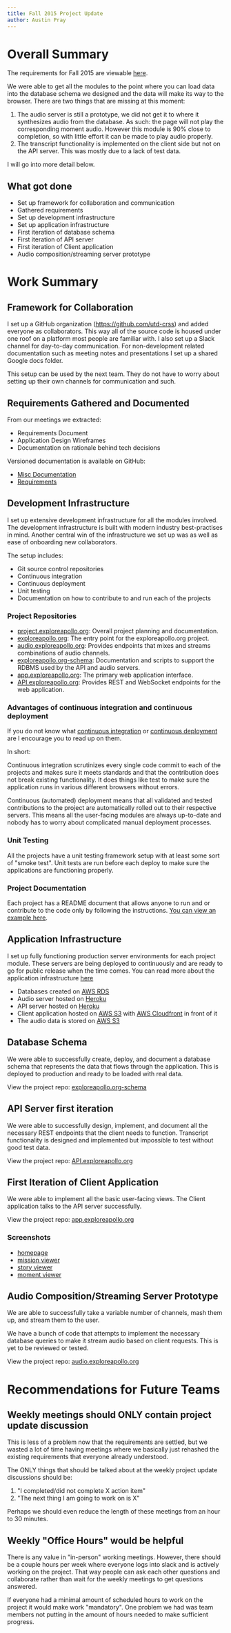 ```yaml
---
title: Fall 2015 Project Update
author: Austin Pray
---
```



# Overall Summary

The requirements for Fall 2015 are viewable [here][requirements].

We were able to get all the modules to the point where you can load data into
the database schema we designed and the data will make its way to the browser. There are two things that are missing at this moment:

1. The audio server is still a prototype, we did not get it to where it
   synthesizes audio from the database. As such: the page will not play the
   corresponding moment audio. However this module is 90% close to completion,
   so with little effort it can be made to play audio properly.
2. The transcript functionality is implemented on the client side but not on
   the API server. This was mostly due to a lack of test data.

I will go into more detail below.

## What got done

- Set up framework for collaboration and communication
- Gathered requirements
- Set up development infrastructure
- Set up application infrastructure
- First iteration of database schema
- First iteration of API server
- First iteration of Client application
- Audio composition/streaming server prototype

# Work Summary

## Framework for Collaboration

I set up a GitHub organization (https://github.com/utd-crss) and added everyone
as collaborators. This way all of the source code is housed under one roof on a
platform most people are familiar with. I also set up a Slack channel for
day-to-day communication.  For non-development related documentation such as
meeting notes and presentations I set up a shared Google docs folder.

This setup can be used by the next team. They do not have to worry about
setting up their own channels for communication and such.

## Requirements Gathered and Documented

From our meetings we extracted:

- Requirements Document
- Application Design Wireframes
- Documentation on rationale behind tech decisions

Versioned documentation is available on GitHub:

- [Misc Documentation](https://github.com/UTD-CRSS/project.exploreapollo.org/tree/6031d38808ec99336582663e7a3edf5322c989cf/resources)
- [Requirements](https://github.com/UTD-CRSS/project.exploreapollo.org/tree/6031d38808ec99336582663e7a3edf5322c989cf/requirements)

## Development Infrastructure

I set up extensive development infrastructure for all the modules involved. The
development infrastructure is built with modern industry best-practises in
mind. Another central win of the infrastructure we set up was as well as ease
of onboarding new collaborators. 

The setup includes:

- Git source control repositories
- Continuous integration
- Continuous deployment
- Unit testing
- Documentation on how to contribute to and run each of the projects

### Project Repositories

- [project.exploreapollo.org](https://github.com/UTD-CRSS/project.exploreapollo.org): Overall project planning and documentation.
- [exploreapollo.org](https://github.com/UTD-CRSS/exploreapollo.org): The entry point for the exploreapollo.org project.
- [audio.exploreapollo.org](https://github.com/UTD-CRSS/audio.exploreapollo.org): Provides endpoints that mixes and streams combinations of audio channels.
- [exploreapollo.org-schema](https://github.com/UTD-CRSS/exploreapollo.org-schema): Documentation and scripts to support the RDBMS used by the API and audio servers.
- [app.exploreapollo.org](https://github.com/UTD-CRSS/app.exploreapollo.org): The primary web application interface.
- [API.exploreapollo.org](https://github.com/UTD-CRSS/API.exploreapollo.org): Provides REST and WebSocket endpoints for the web application.

### Advantages of continuous integration and continuous deployment

If you do not know what [continuous integration][] or [continuous deployment][]
are I encourage you to read up on them.

In short:

Continuous integration scrutinizes every single code commit to each of the
projects and makes sure it meets standards and that the contribution does not
break existing functionality. It does things like test to make sure the
application runs in various different browsers without errors.

Continuous (automated) deployment means that all validated and tested
contributions to the project are automatically rolled out to their respective
servers. This means all the user-facing modules are always up-to-date and
nobody has to worry about complicated manual deployment processes.

### Unit Testing

All the projects have a unit testing framework setup with at least some sort of
"smoke test". Unit tests are run before each deploy to make sure the
applications are functioning properly.

### Project Documentation

Each project has a README document that allows anyone to run and or contribute
to the code only by following the instructions. [You can view an example
here](https://github.com/UTD-CRSS/app.exploreapollo.org/tree/42b0141aab3472e8cb42000af8191228c2b06b97).

## Application Infrastructure

I set up fully functioning production server environments for each project
module. These servers are being deployed to continuously and are ready to go
for public release when the time comes. You can read more about the application
  infrastructure
  [here](https://github.com/UTD-CRSS/project.exploreapollo.org/blob/6031d38808ec99336582663e7a3edf5322c989cf/resources/project-module-map.md)

- Databases created on [AWS RDS][]
- Audio server hosted on [Heroku][]
- API server hosted on [Heroku][]
- Client application hosted on [AWS S3][] with [AWS Cloudfront][] in front of
  it
- The audio data is stored on [AWS S3][]

## Database Schema

We were able to successfully create, deploy, and document a database schema
that represents the data that flows through the application. This is deployed
to production and ready to be loaded with real data.

View the project repo:
[exploreapollo.org-schema](https://github.com/UTD-CRSS/exploreapollo.org-schema)

## API Server first iteration

We were able to successfully design, implement, and document all the necessary
REST endpoints that the client needs to function. Transcript functionality is
designed and implemented but impossible to test without good test data.

View the project repo:
[API.exploreapollo.org](https://github.com/UTD-CRSS/API.exploreapollo.org)


## First Iteration of Client Application

We were able to implement all the basic user-facing views. The Client
application talks to the API server successfully.

View the project repo:
[app.exploreapollo.org](https://github.com/UTD-CRSS/app.exploreapollo.org)

### Screenshots

- [homepage](https://s3.amazonaws.com/exploreapollo-data/static-photos/screencapture-app-exploreapollo-org-1450555868580.png)
- [mission viewer](https://s3.amazonaws.com/exploreapollo-data/static-photos/screencapture-app-exploreapollo-org-stories-1450555895404.png)
- [story viewer](https://s3.amazonaws.com/exploreapollo-data/static-photos/screencapture-app-exploreapollo-org-stories-story-1-1450555909195.png)
- [moment viewer](https://s3.amazonaws.com/exploreapollo-data/static-photos/screencapture-app-exploreapollo-org-moments-moment-2-1450555929274.png)

## Audio Composition/Streaming Server Prototype

We are able to successfully take a variable number of channels, mash them up,
and stream them to the user.

We have a bunch of code that attempts to implement the necessary database
queries to make it stream audio based on client requests. This is yet to be
reviewed or tested.

View the project repo:
[audio.exploreapollo.org](https://github.com/UTD-CRSS/audio.exploreapollo.org)

# Recommendations for Future Teams

## Weekly meetings should ONLY contain project update discussion

This is less of a problem now that the requirements are settled, but we wasted
a lot of time having meetings where we basically just rehashed the existing
requirements that everyone already understood.

The ONLY things that should be talked about at the weekly project update
discussions should be:

1. "I completed/did not complete X action item"
2. "The next thing I am going to work on is X"

Perhaps we should even reduce the length of these meetings from an hour to 30
minutes.

## Weekly "Office Hours" would be helpful

There is any value in "in-person" working meetings. However,
there should be a couple hours per week where everyone logs into slack and is
actively working on the project. That way people can ask each other questions
and collaborate rather than wait for the weekly meetings to get questions
answered.

If everyone had a minimal amount of scheduled hours to work on the project it
would make work "mandatory". One problem we had was team members not putting in
the amount of hours needed to make sufficient progress.

[requirements]: https://github.com/UTD-CRSS/project.exploreapollo.org/blob/6031d38808ec99336582663e7a3edf5322c989cf/requirements/v1.md
[continuous integration]: https://en.wikipedia.org/wiki/Continuous_integration
[continuous deployment]: https://en.wikipedia.org/wiki/Continuous_delivery
[AWS RDS]: https://aws.amazon.com/rds/
[Heroku]: https://www.heroku.com/home
[AWS Cloudfront]: https://aws.amazon.com/cloudfront/
[AWS S3]: https://aws.amazon.com/s3/
